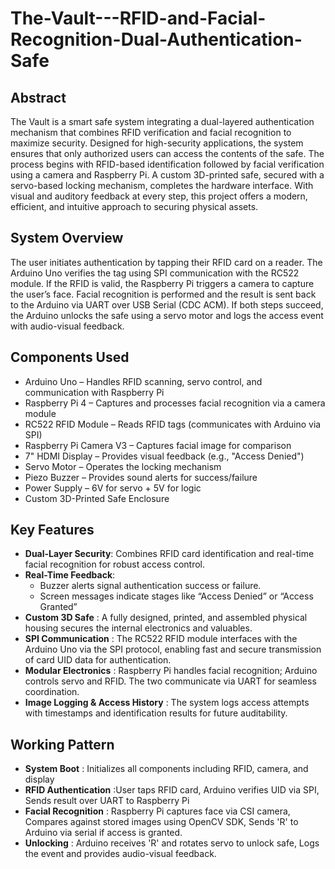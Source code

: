 # The-Vault---RFID-and-Facial-Recognition-Dual-Authentication-Safe
## Abstract
The Vault is a smart safe system integrating a dual-layered authentication mechanism that combines RFID verification and facial recognition to maximize security. Designed for high-security applications, the system ensures that only authorized users can access the contents of the safe. The process begins with RFID-based identification followed by facial verification using a camera and Raspberry Pi. A custom 3D-printed safe, secured with a servo-based locking mechanism, completes the hardware interface. With visual and auditory feedback at every step, this project offers a modern, efficient, and intuitive approach to securing physical assets.
## System Overview
The user initiates authentication by tapping their RFID card on a reader. The Arduino Uno verifies the tag using SPI communication with the RC522 module. If the RFID is valid, the Raspberry Pi triggers a camera to capture the user’s face. Facial recognition is performed and the result is sent back to the Arduino via UART over USB Serial (CDC ACM). If both steps succeed, the Arduino unlocks the safe using a servo motor and logs the access event with audio-visual feedback.
## Components Used
- Arduino Uno – Handles RFID scanning, servo control, and communication with Raspberry Pi
- Raspberry Pi 4 – Captures and processes facial recognition via a camera module
- RC522 RFID Module – Reads RFID tags (communicates with Arduino via SPI)
- Raspberry Pi Camera V3 – Captures facial image for comparison
- 7" HDMI Display – Provides visual feedback (e.g., "Access Denied")
- Servo Motor – Operates the locking mechanism
- Piezo Buzzer – Provides sound alerts for success/failure
- Power Supply – 6V for servo + 5V for logic
- Custom 3D-Printed Safe Enclosure
## Key Features
- **Dual-Layer Security**: Combines RFID card identification and real-time facial recognition for robust access control.
- **Real-Time Feedback**:
  - Buzzer alerts signal authentication success or failure.
  - Screen messages indicate stages like “Access Denied” or “Access Granted”
- **Custom 3D Safe** : A fully designed, printed, and assembled physical housing secures the internal electronics and valuables.
- **SPI Communication** : The RC522 RFID module interfaces with the Arduino Uno via the SPI protocol, enabling fast and secure transmission of card UID data for authentication.
- **Modular Electronics** : Raspberry Pi handles facial recognition; Arduino controls servo and RFID. The two communicate via UART for seamless coordination.
- **Image Logging & Access History** : The system logs access attempts with timestamps and identification results for future auditability.
## Working Pattern
- **System Boot** : Initializes all components including RFID, camera, and display
- **RFID Authentication** :User taps RFID card, Arduino verifies UID via SPI, Sends result over UART to Raspberry Pi
- **Facial Recognition** : Raspberry Pi captures face via CSI camera, Compares against stored images using OpenCV SDK, Sends 'R' to Arduino via serial if access is granted.
- **Unlocking** : Arduino receives 'R' and rotates servo to unlock safe, Logs the event and provides audio-visual feedback.
  
